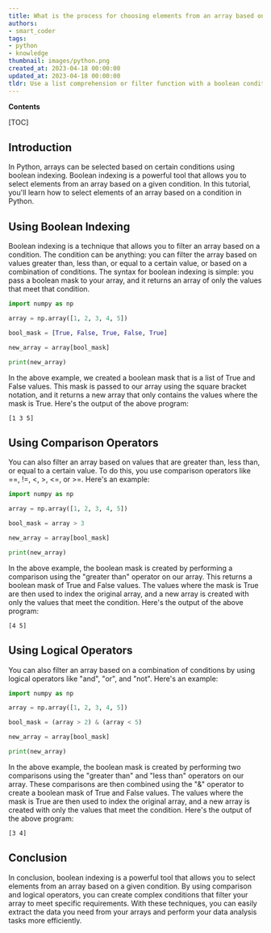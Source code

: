 ```yaml
---
title: What is the process for choosing elements from an array based on a condition?
authors:
- smart_coder
tags:
- python
- knowledge
thumbnail: images/python.png
created_at: 2023-04-18 00:00:00
updated_at: 2023-04-18 00:00:00
tldr: Use a list comprehension or filter function with a boolean condition to select elements of an array that meet the specified condition.
---
```


**Contents**

[TOC]

## Introduction
In Python, arrays can be selected based on certain conditions using boolean indexing. Boolean indexing is a powerful tool that allows you to select elements from an array based on a given condition. In this tutorial, you'll learn how to select elements of an array based on a condition in Python.

## Using Boolean Indexing
Boolean indexing is a technique that allows you to filter an array based on a condition. The condition can be anything: you can filter the array based on values greater than, less than, or equal to a certain value, or based on a combination of conditions. The syntax for boolean indexing is simple: you pass a boolean mask to your array, and it returns an array of only the values that meet that condition.

```python
import numpy as np

array = np.array([1, 2, 3, 4, 5])

bool_mask = [True, False, True, False, True]

new_array = array[bool_mask]

print(new_array)
```

In the above example, we created a boolean mask that is a list of True and False values. This mask is passed to our array using the square bracket notation, and it returns a new array that only contains the values where the mask is True. Here's the output of the above program:

```
[1 3 5]
```

## Using Comparison Operators
You can also filter an array based on values that are greater than, less than, or equal to a certain value. To do this, you use comparison operators like ==, !=, <, >, <=, or >=. Here's an example:

```python
import numpy as np

array = np.array([1, 2, 3, 4, 5])

bool_mask = array > 3

new_array = array[bool_mask]

print(new_array)
```

In the above example, the boolean mask is created by performing a comparison using the "greater than" operator on our array. This returns a boolean mask of True and False values. The values where the mask is True are then used to index the original array, and a new array is created with only the values that meet the condition. Here's the output of the above program:

```
[4 5]
```

## Using Logical Operators
You can also filter an array based on a combination of conditions by using logical operators like "and", "or", and "not". Here's an example:

```python
import numpy as np

array = np.array([1, 2, 3, 4, 5])

bool_mask = (array > 2) & (array < 5)

new_array = array[bool_mask]

print(new_array)
```

In the above example, the boolean mask is created by performing two comparisons using the "greater than" and "less than" operators on our array. These comparisons are then combined using the "&" operator to create a boolean mask of True and False values. The values where the mask is True are then used to index the original array, and a new array is created with only the values that meet the condition. Here's the output of the above program:

```
[3 4]
```

## Conclusion
In conclusion, boolean indexing is a powerful tool that allows you to select elements from an array based on a given condition. By using comparison and logical operators, you can create complex conditions that filter your array to meet specific requirements. With these techniques, you can easily extract the data you need from your arrays and perform your data analysis tasks more efficiently.
